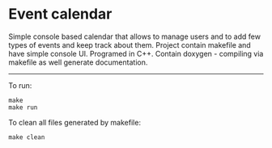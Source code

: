 # Event calendar
Simple console based calendar that allows to manage users and to add few types of events and keep track about them.
Project contain makefile and have simple console UI. Programed in C++. Contain doxygen - compiling via makefile as well generate documentation.

---
To run:
```
make
make run
```
To clean all files generated by makefile:
```
make clean
```